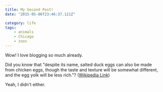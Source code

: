 ```yaml
---
title: My Second Post!
date: "2015-05-06T23:46:37.121Z"

category: life
tags:
    - animals
    - Chicago
    - zoos
---
```


Wow! I love blogging so much already.

Did you know that "despite its name, salted duck eggs can also be made from
chicken eggs, though the taste and texture will be somewhat different, and the
egg yolk will be less rich."?
([Wikipedia Link](http://en.wikipedia.org/wiki/Salted_duck_egg))

Yeah, I didn't either.
